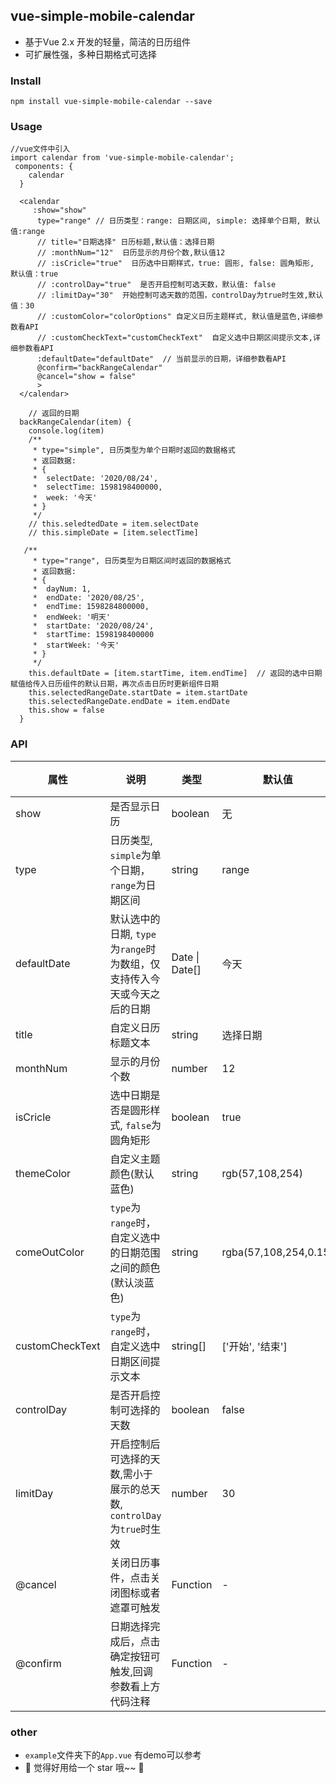 ## vue-simple-mobile-calendar
* 基于Vue 2.x 开发的轻量，简洁的日历组件
* 可扩展性强，多种日期格式可选择

### Install
```
npm install vue-simple-mobile-calendar --save
```

### Usage
```
//vue文件中引入
import calendar from 'vue-simple-mobile-calendar';
 components: {
    calendar
  }

  <calendar
     :show="show"
      type="range" // 日历类型：range: 日期区间, simple: 选择单个日期, 默认值:range
      // title="日期选择" 日历标题,默认值：选择日期
      // :monthNum="12"  日历显示的月份个数,默认值12
      // :isCricle="true"  日历选中日期样式，true: 圆形, false: 圆角矩形, 默认值：true
      // :controlDay="true"  是否开启控制可选天数，默认值: false
      // :limitDay="30"  开始控制可选天数的范围，controlDay为true时生效,默认值：30
      // :customColor="colorOptions" 自定义日历主题样式, 默认值是蓝色,详细参数看API
      // :customCheckText="customCheckText"  自定义选中日期区间提示文本,详细参数看API
      :defaultDate="defaultDate"  // 当前显示的日期，详细参数看API
      @confirm="backRangeCalendar"
      @cancel="show = false"
      >
  </calendar>

    // 返回的日期
  backRangeCalendar(item) {
    console.log(item)
    /**
     * type="simple", 日历类型为单个日期时返回的数据格式
     * 返回数据:
     * {
     *  selectDate: '2020/08/24',
     *  selectTime: 1598198400000,
     *  week: '今天'
     * }
     */
    // this.seledtedDate = item.selectDate
    // this.simpleDate = [item.selectTime]

   /**
     * type="range", 日历类型为日期区间时返回的数据格式
     * 返回数据:
     * {
     *  dayNum: 1,
     *  endDate: '2020/08/25',
     *  endTime: 1598284800000,
     *  endWeek: '明天'
     *  startDate: '2020/08/24',
     *  startTime: 1598198400000
     *  startWeek: '今天'
     * }
     */
    this.defaultDate = [item.startTime, item.endTime]  // 返回的选中日期赋值给传入日历组件的默认日期，再次点击日历时更新组件日期
    this.selectedRangeDate.startDate = item.startDate
    this.selectedRangeDate.endDate = item.endDate
    this.show = false
  }

```

### API
| 属性 | 说明 | 类型 | 默认值 | 必传 |
| ----------- | ----------- | ----------- | ----------- | ----------- |
| show | 是否显示日历 | boolean | 无 | 是 |
| type | 日历类型, `simple`为单个日期，`range`为日期区间 | string | range | 是 |
| defaultDate | 默认选中的日期, `type`为`range`时为数组，仅支持传入今天或今天之后的日期 | Date \| Date[] | 今天 | 否 |
| title | 自定义日历标题文本 | string | 选择日期 | 否 |
| monthNum | 显示的月份个数 | number| 12 | 否 |
| isCricle | 选中日期是否是圆形样式, `false`为圆角矩形 | boolean | true | 否 |
| themeColor| 自定义主题颜色(默认蓝色) | string | rgb(57,108,254) | 否 |
| comeOutColor | `type`为`range`时，自定义选中的日期范围之间的颜色(默认淡蓝色) | string | rgba(57,108,254,0.15) | 否 |
| customCheckText | `type`为`range`时，自定义选中日期区间提示文本 | string[] | ['开始', '结束'] | 否 |
| controlDay | 是否开启控制可选择的天数 | boolean | false | 否 |
| limitDay | 开启控制后可选择的天数,需小于展示的总天数, `controlDay`为`true`时生效 | number | 30| 否 |
| @cancel | 关闭日历事件，点击关闭图标或者遮罩可触发 | Function | - | - |
| @confirm | 日期选择完成后，点击确定按钮可触发,回调参数看上方代码注释 | Function | - | - |

### other
* `example`文件夹下的`App.vue` 有demo可以参考
*  🎉 觉得好用给一个 star 哦~~ 🎉
